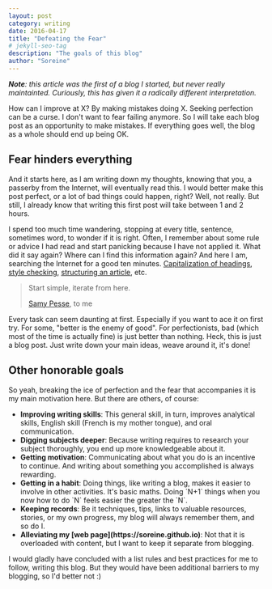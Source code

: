 ```yaml
---
layout: post
category: writing
date: 2016-04-17
title: "Defeating the Fear"
# jekyll-seo-tag
description: "The goals of this blog"
author: "Soreine"
---
```


<section markdown="1">

_**Note**: this article was the first of a blog I started, but never really maintainted. Curiously, this has given it a radically different interpretation._

How can I improve at X? By making mistakes doing X. Seeking perfection can be a curse. I don't want to fear failing anymore. So I will take each blog post as an opportunity to make mistakes. If everything goes well, the blog as a whole should end up being OK.

## Fear hinders everything

And it starts here, as I am writing down my thoughts, knowing that you, a passerby from the Internet, will eventually read this. I would better make this post perfect, or a lot of bad things could happen, right? Well, not really. But still, I already know that writing this first post will take between 1 and 2 hours.

I spend too much time wandering, stopping at every title, sentence, sometimes word, to wonder if it is right. Often, I remember about some rule or advice I had read and start panicking because I have not applied it. What did it say again? Where can I find this information again? And here I am, searching the Internet for a good ten minutes. [Capitalization of headings](http://titlecapitalization.com/), [style checking](http://www.hemingwayapp.com/), [structuring an article](http://engineerwriting.jottit.com/), etc.

<div class="epigraph">
<blockquote>
<p>Start simple, iterate from here.</p>
<footer>
<a href="https://twitter.com/SamyPesse">Samy Pesse</a>, to me
</footer>
</blockquote>
</div>

Every task can seem daunting at first. Especially if you want to ace it on first try.
For some, "better is the enemy of good". For perfectionists, bad (which most of the time is actually fine) is just better than nothing. Heck, this is just a blog post. Just write down your main ideas, weave around it, it's done!

## Other honorable goals

So yeah, breaking the ice of perfection and the fear that accompanies it is my main motivation here. But there are others, of course:

<ul>
<li markdown="1">
 <strong>Improving writing skills</strong>: This general skill, in turn, improves analytical skills, English skill (French is my mother tongue), and oral communication.

</li>
<li markdown="1">
 <strong>Digging subjects deeper</strong>: Because writing requires to research your subject thoroughly, you end up more knowledgeable about it.

</li>
<li markdown="1">
 <strong>Getting motivation</strong>: Communicating about what you do is an incentive to continue. And writing about something you accomplished is always rewarding.

</li>
<li markdown="1">
 <strong>Getting in a habit</strong>: Doing things, like writing a blog, makes it easier to involve in other activities. It's basic maths. Doing `N+1` things when you now how to do `N` feels easier the greater the `N`.

</li>
<li markdown="1">
 <strong>Keeping records</strong>: Be it techniques, tips, links to valuable resources, stories, or my own progress, my blog will always remember them, and so do I.

</li>
<li markdown="1">
 <strong>Alleviating my [web page](https://soreine.github.io)</strong>: Not that it is overloaded with content, but I want to keep it separate from blogging.
</li>
</ul>

I would gladly have concluded with a list rules and best practices for me to follow, writing this blog. But they would have been additional barriers to my blogging, so I'd better not :)

</section>
